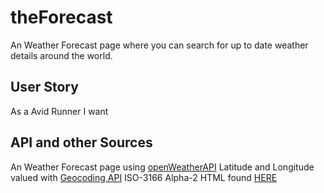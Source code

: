 # theForecast
An Weather Forecast page where you can search for up to date weather details around the world.


## User Story
As a Avid Runner I want
## API and other Sources
An Weather Forecast page using [openWeatherAPI](https://openweathermap.org/forecast5)
Latitude and Longitude valued with [Geocoding API](https://openweathermap.org/api/geocoding-api)
ISO-3166 Alpha-2 HTML found [HERE](https://www.freeformatter.com/iso-country-list-html-select.html#alpha2)